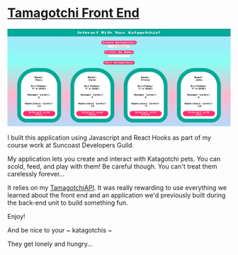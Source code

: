 # [Tamagotchi Front End](https://tamagotchi-front-end-bgrap.netlify.app/)

![](./src/images/CaptureTamagotchi.PNG)

I built this application using Javascript and React Hooks as part of my course work at Suncoast Developers Guild.

My application lets you create and interact with Katagotchi pets. You can scold, feed, and play with them! Be careful though. You can't treat them carelessly forever...

It relies on my [TamagotchiAPI](https://github.com/bradygrapentine/TamagotchiAPI). It was really rewarding to use everything we learned about the front end and an application we'd previously built during the back-end unit to build something fun.

Enjoy!

And be nice to your ~ katagotchis ~

They get lonely and hungry...

<!-- - Add some new fields to your pet. Perhaps a string-based URL of an image of the pet to display beside its name. ->> daily kitteh API
- placeholder Keanu worked nicely -->

<!-- DONE -->

<!-- -spacing on pet page -->
<!-- -margins on headstones -->

<!-- - stop footer from climbing on all pages with extreme zoom out -->

<!-- DONE -->
<!--
- add local storage option to take user to last pet page they visited

- add session storage for last sort option on main page

- add set timout where needed in input boxes

- connect to an API to get random pictures and display in pet pages, as opposed to stock imagery

- add sound effects when interacting with pet, when pet dies, and when pet created

- add media queries for pet page to adjust size of text and buttons

- add death date to API and adjust headstones to include birthday - death date

- update hunger on a daily basis in API

- DRY process with JS

- clean up css, add nesting (and class structure to html)

<!-- - add media queries to make all pages extremely responsive -->

<!-- - should add some styling so the user knows how the list is being sorted, possibly by changing the font color of active buttons -
--fix color change resets -->

<!-- Done -->

<!-- - use grid and media queries to reorganize pet list and graveyard -->

<!-- DONE -->

<!-- - work on contrasting make buttons a darker pink and boxes around white text darker teal to improve contrast, make p text darker as well -->

<!-- DONE -->
<!--
    <!-- - Once you have successfully deployed your application: Use the Insomnia app to work with your API. At a minimum, use your API endpoints to create and list your Pets -->

<!-- Explorer Mode --

    - Have fun with the styling. Make your CSS neat and presentable, but apply your creativity!



    - The home page should show a list of all the pets in your API. The listing should include their name, birthday, hunger level, and happiness level.

<!-- DONE     --

    - Add a form to your home page to input a new pet's name and use your "CREATE" API to make a new pet. The list of pets should refresh.

<!-- DONE     --

    - Make each pet on the home page a <Link> to a page showing the pet's detail. The detail page should show the name, birthday, hunger level, and happiness level.

<!-- DONE     --

    - On the detail page, add buttons to:
     -  Play with the pet
     +

<!-- DONE     --

     -  Feed the pet

     <!-- DONE     --


     -  Scold the pet

<!-- DONE     --

    - After each of the above actions, reload the data for the pet (use React to do this, NOT a force page reload)

<!-- DONE     --

    - Add a button to delete a pet. After deletion, redirect the user to the home page

<!-- DONE     --

    - Add a link on the detail page to navigate to the home page.

<!-- DONE     --

    - DEPLOY your front end and test it on your netlify version.

<!-- DONE     --

    - SHARE it with friends and brag about how you created the entire code for this.

<!-- Adventure Mode --

    - Add some new fields to your pet. Perhaps a string-based URL of an image of the pet to display beside its name.

    -> Daily Kitteh API

    - Add a "search" field on the home page. When the user types in that field, dynamically update the pet list only to include pets whose name includes the input text.

<!-- DONE     --

    - Ensure the pets on the home page are sorted by their NAMES. You could implement this in the FRONT END or the BACK END.

    (Look into localeCompare and sort info in sdg quick reference guide)

<!-- DONE     -->

<!-- Epic Mode --

    - Add a user interface on the home page to sort your pets by their name, hunger level, or happiness level.

<!-- DONE -->
<!-- add reverse order button and reverse to state to toggle between ascending and descending -->

<!-- DONE -->

<!-- Jump into back end and add death date, expand on causes of death -->
<!-- Ask about updating page with user action -->

<!----------------------------->
<!----------------------------

GET
https://tamagotchi-api-bradygrapentine.herokuapp.com/api/Pets

No Body

<!----------------------------->
<!-----------------------------

GET
https://tamagotchi-api-bradygrapentine.herokuapp.com/api/Pets?graveyard=true

No Body

<!----------------------------->
<!-----------------------------

POST
https://tamagotchi-api-bradygrapentine.herokuapp.com/api/Pets

Body: {"name": "Stevie"}

<!----------------------------->
<!-----------------------------

GET
https://tamagotchi-api-bradygrapentine.herokuapp.com/api/Pets/{id}

No Body

<!----------------------------->
<!-----------------------------

POST
https://tamagotchi-api-bradygrapentine.herokuapp.com/api/Pets/{id}/Playtimes

Body: {}

<!----------------------------->
<!-----------------------------
POST
https://tamagotchi-api-bradygrapentine.herokuapp.com/api/Pets/{id}/Feedings

Body: {}

<!----------------------------->
<!----------------------------

Create Scolding:
POST
https://tamagotchi-api-bradygrapentine.herokuapp.com/api/Pets/{id}/Scoldings

Body: {}

<!----------------------------->
<!----------------------------

Delete Pet:
DELETE
https://tamagotchi-api-bradygrapentine.herokuapp.com/api/Pets/{id}

No Body

<!----------------------------->
<!----------------------------

Rename Pet:
PUT
https://tamagotchi-api-bradygrapentine.herokuapp.com/api/Pets/{id}

Body: {"id": 14,"name": "Stevie"}

--------------------------->

  <!-- 
  public class Pet
    { // add JSON properties
        public int Id { get; set; }
        public string Name { get; set; }
        public DateTime Birthday { get; set; }
        public int HungerLevel { get; set; }
        public int HappinessLevel { get; set; }
        public DateTime LastInteractedWithDate { get; set; }
        public Boolean IsDead
        {
            get
            {
                if (LastInteractedWithDate.AddDays(3) <= DateTime.Now || HungerLevel >= 15)
                {
                    return true;
                }
                else
                {
                    return false;
                }
            }
        }
        public string Description()
        {
            return $"{Id}: Name ~ {Name} Happiness Level ~ {HappinessLevel} Hunger Level ~ {HungerLevel} Birthday ~ {Birthday} Last Interaction Date ~ {LastInteractedWithDate} Dead? ~ {IsDead}";
        }
    } -->
